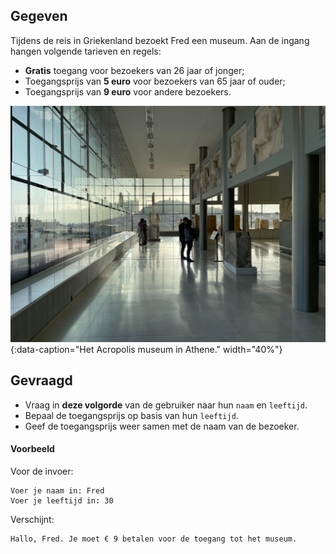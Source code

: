 ## Gegeven
Tijdens de reis in Griekenland bezoekt Fred een museum. Aan de ingang hangen volgende tarieven en regels: 
- **Gratis** toegang voor bezoekers van 26 jaar of jonger; 
- Toegangsprijs van **5 euro** voor bezoekers van 65 jaar of ouder;
- Toegangsprijs van **9 euro** voor andere bezoekers.

![Het Acropolis museum in Athene.](media/luna-zhang.jpg "Foto door Luna Zhang op Unsplash."){:data-caption="Het Acropolis museum in Athene." width="40%"}

## Gevraagd
- Vraag in **deze volgorde** van de gebruiker naar hun `naam` en `leeftijd`.
- Bepaal de toegangsprijs op basis van hun `leeftijd`.
- Geef de toegangsprijs weer samen met de naam van de bezoeker.

#### Voorbeeld
Voor de invoer:
```
Voer je naam in: Fred
Voer je leeftijd in: 30
```

Verschijnt:
```
Hallo, Fred. Je moet € 9 betalen voor de toegang tot het museum.
```

